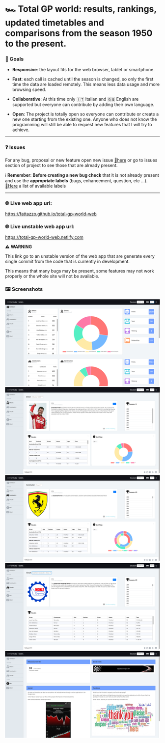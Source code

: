 # :racing_car: Total GP world: results, rankings, updated timetables and comparisons from the season 1950 to the present.

### :checkered_flag: Goals

- **Responsive**: the layout fits for the web browser, tablet or smartphone.

- **Fast**: each call is cached until the season is changed, so only the first time the data are loaded remotely. This means less data usage and more browsing speed.

- **Collaborative**: At this time only :it: Italian and :gb: English are supported but everyone can contribute by adding their own language.

- **Open**: The project is totally open so everyone can contribute or
  create a new one starting from the existing one. Anyone who does not know the programming will still be able to request new features that I will try to achieve.

---

### :question: Issues

For any bug, proposal or new feature open new issue <a href="https://github.com/fattazzo/total-gp-world-web/issues/new/choose" target="_blank">:link:here</a> or go to issues section of project to see those that are already present.

:information_source: **Remember**: **Before creating a new bug check** that it is not already present and use the **appropriate labels** (bugs, enhancement, question, etc ...). <a href="https://github.com/fattazzo/total-gp-world-web/labels" target="_blank">:link:Here</a> a list of available labels

---

### :globe_with_meridians: Live web app url:

<a href="https://fattazzo.github.io/total-gp-world-web" target="_blank">https://fattazzo.github.io/total-gp-world-web</a>

### :globe_with_meridians: Live unstable web app url:

<a href="https://total-gp-world-web.netlify.com/" target="_blank">https://total-gp-world-web.netlify.com</a>

:warning: **WARNING**

This link go to an unstable version of the web app that are generate every single commit from the code that is currently in development.

This means that many bugs may be present, some features may not work properly or the whole site will not be available.

### :framed_picture: Screenshots

![Dashboard](./screenshots/dashboard.png)
![Driver info](./screenshots/driver.png)
![Constructor info](./screenshots/constructor.png)
![Circuit info](./screenshots/circuit.png)
![Info](./screenshots/info.png)
